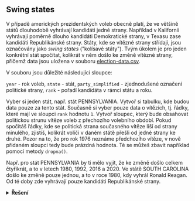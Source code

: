 ## Swing states

V případě amerických prezidentských voleb obecně platí, že ve většině států dlouhodobě vyhrávají kandidáti jedné strany.
Například v Kalifornii vyhrávají poměrně dlouho kandidáti Demokratické strany, v Texasu zase kandidáti Republikánské
strany. Státy, kde se vítězné strany střídají, jsou označovány jako _swing states_ ("kolísavé státy"). Tvým úkolem je
pro jeden konkrétní stát spočítat, kolikrát v něm došlo ke změně vítězné strany, přičemž data jsou uložena v
souboru [election-data.csv](https://kodim.cz/cms/assets/czechitas/python-data-1/python-pro-data-1/datum-cas-shift/excs/swing-states/election-data.csv).

V souboru jsou důležité následující sloupce:

`year` - rok voleb,
`state` - stát,
`party_simplified` - zjednodušené označení politické strany,
`rank` - pořadí kandidáta v rámci státu a roku.

Vyber si jeden stát, např. stát PENNSYLVANIA. Vytvoř si tabulku, kde budou data pouze za tento stát. Současně si vyber
pouze data o vítězích, tj. řádky, které mají ve sloupci `rank` hodnotu `1`. Vytvoř sloupec, který bude obsahovat
politickou strunu vítěze voleb z přechozího volebního období. Pokud spočítáš řádky, kde se politická strana současného
vítěze liší od strany minulého, zjistíš, kolikrát voliči v daném státě přešli od jedné strany ke druhé. Pozor na to, že
pro rok 1976 neznáme předchozího vítěze, v nově přidaném sloupci tedy bude prázdná hodnota. Té se můžeš zbavit například
pomocí metody `dropna()`.

Např. pro stát PENNSYLVANIA by ti mělo vyjít, že ke změně došlo celkem čtyřikrát, a to v letech 1980, 1992, 2016 a 2020.
Ve státě SOUTH CAROLINA došlo ke změně pouze jednou, a to v roce 1980, kdy vyhrál Ronald Reagan. Od té doby zde
vyhrávají pouze kandidáti Republikánské strany.


<details>
<summary><b>Řešení</b></summary>

```python
# TODO: add solution
```

</details>